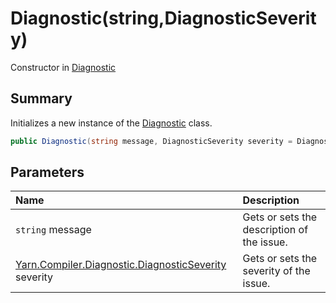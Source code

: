 # Diagnostic(string,DiagnosticSeverity)

Constructor in [Diagnostic](/docs/api/csharp/yarn.compiler.diagnostic.md)

## Summary


Initializes a new instance of the  [Diagnostic](yarn.compiler.diagnostic.md)  class.


```csharp
public Diagnostic(string message, DiagnosticSeverity severity = DiagnosticSeverity.Error)
```

## Parameters

|Name|Description|
|:---|:---|
|`string` message|Gets or sets the description of the issue.|
|[Yarn.Compiler.Diagnostic.DiagnosticSeverity](/docs/api/csharp/yarn.compiler.diagnostic.diagnosticseverity.md) severity|Gets or sets the severity of the issue.|

